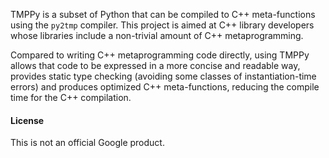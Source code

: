 TMPPy is a subset of Python that can be compiled to C++ meta-functions using the `py2tmp` compiler.
This project is aimed at C++ library developers whose libraries include a non-trivial amount of C++
metaprogramming.

Compared to writing C++ metaprogramming code directly, using TMPPy allows that code to be expressed in a
more concise and readable way, provides static type checking (avoiding some classes of instantiation-time
errors) and produces optimized C++ meta-functions, reducing the compile time for the C++ compilation.

#### License

This is not an official Google product.
